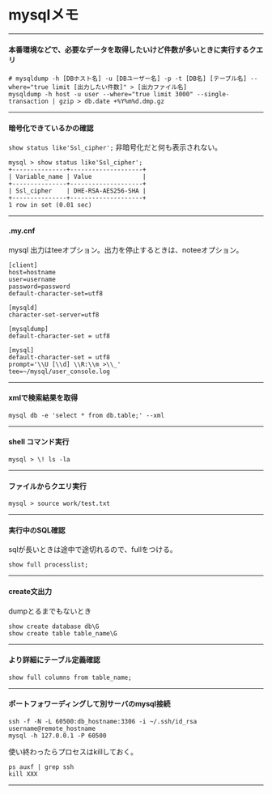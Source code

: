 # mysqlメモ

---
#### 本番環境などで、必要なデータを取得したいけど件数が多いときに実行するクエリ

```
# mysqldump -h [DBホスト名] -u [DBユーザー名] -p -t [DB名] [テーブル名] --where="true limit [出力したい件数]" > [出力ファイル名]
mysqldump -h host -u user --where="true limit 3000" --single-transaction | gzip > db.date +%Y%m%d.dmp.gz
```
---

#### 暗号化できているかの確認
`show status like'Ssl_cipher';`
非暗号化だと何も表示されない。

```
mysql > show status like'Ssl_cipher';
+---------------+--------------------+
| Variable_name | Value              |
+---------------+--------------------+
| Ssl_cipher    | DHE-RSA-AES256-SHA |
+---------------+--------------------+
1 row in set (0.01 sec)
```

---

#### .my.cnf
mysql 出力はteeオプション。出力を停止するときは、noteeオプション。
```
[client]
host=hostname
user=username
password=password
default-character-set=utf8

[mysqld]
character-set-server=utf8

[mysqldump]
default-character-set = utf8

[mysql]
default-character-set = utf8
prompt='\\U [\\d] \\R:\\m >\\_'
tee=~/mysql/user_console.log
```
---
#### xmlで検索結果を取得
```
mysql db -e 'select * from db.table;' --xml
```
---

#### shell コマンド実行
```
mysql > \! ls -la
```
---

#### ファイルからクエリ実行
```
mysql > source work/test.txt
```
---

#### 実行中のSQL確認
sqlが長いときは途中で途切れるので、fullをつける。
```
show full processlist;
```
---

#### create文出力
dumpとるまでもないとき
```
show create database db\G
show create table table_name\G
```
---

#### より詳細にテーブル定義確認
```
show full columns from table_name;
```
---

#### ポートフォワーディングして別サーバのmysql接続
```
ssh -f -N -L 60500:db_hostname:3306 -i ~/.ssh/id_rsa username@remote_hostname
mysql -h 127.0.0.1 -P 60500
```
使い終わったらプロセスはkillしておく。
```
ps auxf | grep ssh
kill XXX
```
---
